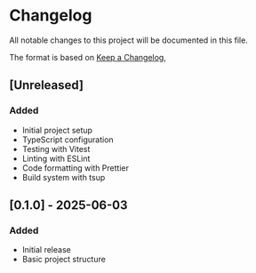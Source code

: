 # Changelog

All notable changes to this project will be documented in this file.

The format is based on [Keep a Changelog](https://keepachangelog.com/en/1.0.0/),

## [Unreleased]

### Added

- Initial project setup
- TypeScript configuration
- Testing with Vitest
- Linting with ESLint
- Code formatting with Prettier
- Build system with tsup

## [0.1.0] - 2025-06-03

### Added

- Initial release
- Basic project structure
